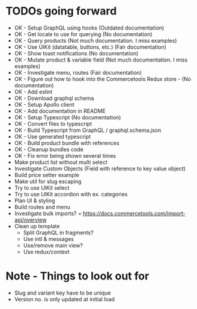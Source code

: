 # TODOs going forward

- OK - Setup GraphQL using hooks (Outdated documentation)
- OK - Get locale to use for querying (No documentation)
- OK - Query products (Not much documentation. I miss examples)
- OK - Use UIKit (datatable, buttons, etc.) (Fair documentation)
- OK - Show toast notifications (No documentation)
- OK - Mutate product & variable field (Not much documentation. I miss examples)
- OK - Investigate menu, routes (Fair documentation)
- OK - Figure out how to hook into the Commercetools Redux store - (No documentation)
- OK - Add eslint
- OK - Download graphql schema
- OK - Setup Apollo client
- OK - Add documentation in README
- OK - Setup Typescript (No documentation)
- OK - Convert files to typescript
- OK - Build Typescript from GraphQL / graphql.schema.json
- OK - Use generated typescript
- OK - Build product bundle with references
- OK - Cleanup bundles code
- OK - Fix error being shown several times
- Make product list without multi select
- Investigate Custom Objects (Field with reference to key value object)
- Build price setter example
- Make util for slug escaping
- Try to use UIKit select
- Try to use UIKit accordion with ex. categories
- Plan UI & styling
- Build routes and menu
- Investigate bulk imports? = https://docs.commercetools.com/import-api/overview
- Clean up template
  - Split GraphQL in fragments?
  - Use intl & messages
  - Use/remove main view?
  - Use redux/context

# Note - Things to look out for

- Slug and variant key have to be unique
- Version no. is only updated at initial load
